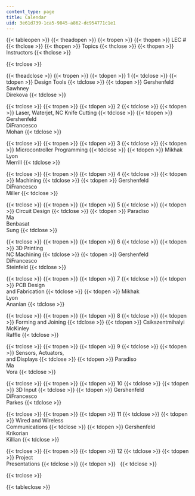 ```yaml
---
content_type: page
title: Calendar
uid: 3e61d739-1ca5-9845-a862-dc954771c1e1
---
```


{{< tableopen >}}
{{< theadopen >}}
{{< tropen >}}
{{< thopen >}}
LEC #
{{< thclose >}}
{{< thopen >}}
Topics
{{< thclose >}}
{{< thopen >}}
Instructors
{{< thclose >}}

{{< trclose >}}

{{< theadclose >}}
{{< tropen >}}
{{< tdopen >}}
1
{{< tdclose >}}
{{< tdopen >}}
Design Tools
{{< tdclose >}}
{{< tdopen >}}
Gershenfeld  
Sawhney  
Direkova
{{< tdclose >}}

{{< trclose >}}
{{< tropen >}}
{{< tdopen >}}
2
{{< tdclose >}}
{{< tdopen >}}
Laser, Waterjet, NC Knife Cutting
{{< tdclose >}}
{{< tdopen >}}
Gershenfeld  
DiFrancesco  
Mohan
{{< tdclose >}}

{{< trclose >}}
{{< tropen >}}
{{< tdopen >}}
3
{{< tdclose >}}
{{< tdopen >}}
Microcontroller Programming
{{< tdclose >}}
{{< tdopen >}}
Mikhak  
Lyon  
Merrill
{{< tdclose >}}

{{< trclose >}}
{{< tropen >}}
{{< tdopen >}}
4
{{< tdclose >}}
{{< tdopen >}}
Machining
{{< tdclose >}}
{{< tdopen >}}
Gershenfeld  
DiFrancesco  
Miller
{{< tdclose >}}

{{< trclose >}}
{{< tropen >}}
{{< tdopen >}}
5
{{< tdclose >}}
{{< tdopen >}}
Circuit Design
{{< tdclose >}}
{{< tdopen >}}
Paradiso  
Ma  
Benbasat  
Sung
{{< tdclose >}}

{{< trclose >}}
{{< tropen >}}
{{< tdopen >}}
6
{{< tdclose >}}
{{< tdopen >}}
3D Printing  
NC Machining
{{< tdclose >}}
{{< tdopen >}}
Gershenfeld  
DiFrancesco  
Steinfeld
{{< tdclose >}}

{{< trclose >}}
{{< tropen >}}
{{< tdopen >}}
7
{{< tdclose >}}
{{< tdopen >}}
PCB Design  
and Fabrication
{{< tdclose >}}
{{< tdopen >}}
Mikhak  
Lyon  
Ananian
{{< tdclose >}}

{{< trclose >}}
{{< tropen >}}
{{< tdopen >}}
8
{{< tdclose >}}
{{< tdopen >}}
Forming and Joining
{{< tdclose >}}
{{< tdopen >}}
Csikszentmihalyi  
McKinley  
Raffle
{{< tdclose >}}

{{< trclose >}}
{{< tropen >}}
{{< tdopen >}}
9
{{< tdclose >}}
{{< tdopen >}}
Sensors, Actuators,  
and Displays
{{< tdclose >}}
{{< tdopen >}}
Paradiso  
Ma  
Vora
{{< tdclose >}}

{{< trclose >}}
{{< tropen >}}
{{< tdopen >}}
10
{{< tdclose >}}
{{< tdopen >}}
3D Input
{{< tdclose >}}
{{< tdopen >}}
Gershenfeld  
DiFrancesco  
Parkes
{{< tdclose >}}

{{< trclose >}}
{{< tropen >}}
{{< tdopen >}}
11
{{< tdclose >}}
{{< tdopen >}}
Wired and Wireless  
Communications
{{< tdclose >}}
{{< tdopen >}}
Gershenfeld  
Krikorian  
Killian
{{< tdclose >}}

{{< trclose >}}
{{< tropen >}}
{{< tdopen >}}
12
{{< tdclose >}}
{{< tdopen >}}
Project  
Presentations
{{< tdclose >}}
{{< tdopen >}}
 
{{< tdclose >}}

{{< trclose >}}

{{< tableclose >}}